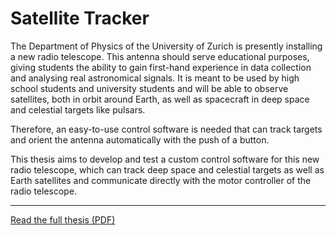 # Satellite Tracker

The Department of Physics of the University of Zurich is presently installing a new radio telescope. This antenna should serve educational purposes, giving students the ability to gain first-hand experience in data collection and analysing real astronomical signals. It is meant to be used by high school students and university students and will be able to observe satellites, both in orbit around Earth, as well as spacecraft in deep space and celestial targets like pulsars.

Therefore, an easy-to-use control software is needed that can track targets and orient the antenna automatically with the push of a button.

This thesis aims to develop and test a custom control software for this new radio telescope, which can track deep space and celestial targets as well as Earth satellites and communicate directly with the motor controller of the radio telescope.

---

[Read the full thesis (PDF)](./Bachelor_Thesis.pdf)
